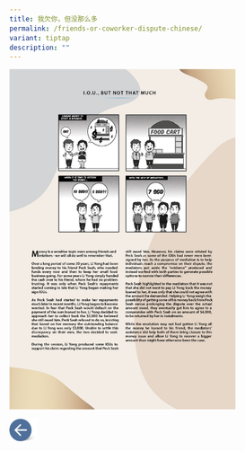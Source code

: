 ```yaml
---
title: 我欠你，但没那么多
permalink: /friends-or-coworker-dispute-chinese/
variant: tiptap
description: ""
---
```

<p></p>
<div class="isomer-image-wrapper">
<img style="width: 80%;" height="auto" width="100%" alt="" src="/images/MEDIATION STORIES/Friends_Story_1.png">
</div>
<p></p><a class="isomer-image-wrapper" href="/disputes-suitable-for-mediation-chinese/"><img style="width: 10%;" height="auto" width="100%" alt="" src="/images/MEDIATION STORIES/Back_button.png"></a>
<p></p>